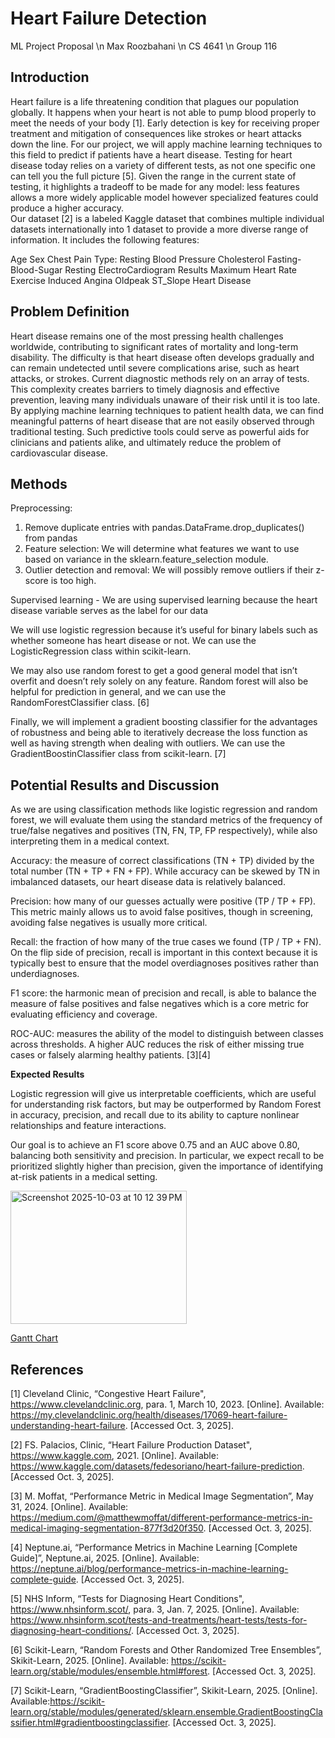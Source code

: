 # Heart Failure Detection

ML Project Proposal \n
Max Roozbahani \n
CS 4641 \n
Group 116

## Introduction

  Heart failure is a life threatening condition that plagues our population globally. It happens when your heart is not able to pump blood properly to meet the needs of your body [1]. Early detection is key for receiving proper treatment and mitigation of consequences like strokes or heart attacks down the line. For our project, we will apply machine learning techniques to this field to predict if patients have a heart disease. Testing for heart disease today relies on a variety of different tests, as not one specific one can tell you the full picture [5]. Given the range in the current state of testing, it highlights a tradeoff to be made for any model: less features allows a more widely applicable model however specialized features could produce a higher accuracy.  
  Our dataset [2] is a labeled Kaggle dataset that combines multiple individual datasets internationally into 1 dataset to provide a more diverse range of information. It includes the following features:

Age 
Sex
Chest Pain Type:
Resting Blood Pressure
Cholesterol
Fasting-Blood-Sugar
Resting ElectroCardiogram Results
Maximum Heart Rate
Exercise Induced Angina
Oldpeak
ST_Slope
Heart Disease

## Problem Definition

Heart disease remains one of the most pressing health challenges worldwide, contributing to significant rates of mortality and long-term disability. The difficulty is that heart disease often develops gradually and can remain undetected until severe complications arise, such as heart attacks, or strokes. Current diagnostic methods rely on an array of tests. This complexity creates barriers to timely diagnosis and effective prevention, leaving many individuals unaware of their risk until it is too late.
By applying machine learning techniques to patient health data, we can find meaningful patterns of heart disease that are not easily observed through traditional testing. Such predictive tools could serve as powerful aids for clinicians and patients alike, and ultimately reduce the problem of cardiovascular disease.

## Methods

Preprocessing:
  1. Remove duplicate entries with pandas.DataFrame.drop_duplicates() from pandas
  2. Feature selection: We will determine what features we want to use based on variance in the sklearn.feature_selection module.
  3. Outlier detection and removal: We will possibly remove outliers if their z-score is too high.

Supervised learning - We are using supervised learning because the heart disease variable serves as the label for our data

We will use logistic regression because it’s useful for binary labels such as whether someone has heart disease or not. We can use the LogisticRegression class within scikit-learn.

We may also use random forest to get a good general model that isn’t overfit and doesn’t rely solely on any feature. Random forest will also be helpful for prediction in general, and we can use the RandomForestClassifier class. [6]

Finally, we will implement a gradient boosting classifier for the advantages of robustness and being able to iteratively decrease the loss function as well as having strength when dealing with outliers. We can use the GradientBoostinClassifier class from scikit-learn. [7]


## Potential Results and Discussion

As we are using classification methods like logistic regression and random forest, we will evaluate them using the standard metrics of the frequency of true/false negatives and positives (TN, FN, TP, FP respectively), while also interpreting them in a medical context.

Accuracy: the measure of correct classifications (TN + TP) divided by the total number (TN + TP + FN + FP). While accuracy can be skewed by TN in imbalanced datasets, our heart disease data is relatively balanced.

Precision: how many of our guesses actually were positive (TP / TP + FP). This metric mainly allows us to avoid false positives, though in screening, avoiding false negatives is usually more critical.

Recall: the fraction of how many of the true cases we found (TP / TP + FN). On the flip side of precision, recall is important in this context because it is typically best to ensure that the model overdiagnoses positives rather than underdiagnoses. 

F1 score: the harmonic mean of precision and recall, is able to balance the measure of false positives and false negatives which is a core metric for evaluating efficiency and coverage.

ROC-AUC: measures the ability of the model to distinguish between classes across thresholds. A higher AUC reduces the risk of either missing true cases or falsely alarming healthy patients. [3][4]



**Expected Results**

Logistic regression will give us interpretable coefficients, which are useful for understanding risk factors, but may be outperformed by Random Forest in accuracy, precision, and recall due to its ability to capture nonlinear relationships and feature interactions.

Our goal is to achieve an F1 score above 0.75 and an AUC above 0.80, balancing both sensitivity and precision. In particular, we expect recall to be prioritized slightly higher than precision, given the importance of identifying at-risk patients in a medical setting.


<img width="282" height="213" alt="Screenshot 2025-10-03 at 10 12 39 PM" src="https://github.com/user-attachments/assets/b5d9a990-da51-43ed-b1ef-f702c7f3f2d2" />

[Gantt Chart](https://docs.google.com/spreadsheets/d/12L8_VrgD5vhyxSndnmP3nrqRqYoYeFIWrzhPhH9Uay8/edit?usp=sharing)


## References



[1] Cleveland Clinic, “Congestive Heart Failure", https://www.clevelandclinic.org, para. 1, March 10, 2023. [Online]. Available: https://my.clevelandclinic.org/health/diseases/17069-heart-failure-understanding-heart-failure. [Accessed Oct. 3, 2025]. 

[2] FS. Palacios, Clinic, “Heart Failure Production Dataset", https://www.kaggle.com, 2021. [Online]. Available: https://www.kaggle.com/datasets/fedesoriano/heart-failure-prediction. [Accessed Oct. 3, 2025]. 

[3] M. Moffat, “Performance Metric in Medical Image Segmentation”, May 31, 2024. [Online]. Available: https://medium.com/@matthewmoffat/different-performance-metrics-in-medical-imaging-segmentation-877f3d20f350. [Accessed Oct. 3, 2025].

[4] Neptune.ai, “Performance Metrics in Machine Learning [Complete Guide]”, Neptune.ai, 2025. [Online]. Available: https://neptune.ai/blog/performance-metrics-in-machine-learning-complete-guide. [Accessed Oct. 3, 2025]. 

[5] NHS Inform, “Tests for Diagnosing Heart Conditions", https://www.nhsinform.scot/, para. 3, Jan. 7, 2025. [Online]. Available: https://www.nhsinform.scot/tests-and-treatments/heart-tests/tests-for-diagnosing-heart-conditions/. [Accessed Oct. 3, 2025]. 

[6] Scikit-Learn, “Random Forests and Other Randomized Tree Ensembles”, Skikit-Learn, 2025. [Online]. Available: https://scikit-learn.org/stable/modules/ensemble.html#forest. [Accessed Oct. 3, 2025]. 

[7] Scikit-Learn, “GradientBoostingClassifier”, Skikit-Learn, 2025. [Online]. Available:https://scikit-learn.org/stable/modules/generated/sklearn.ensemble.GradientBoostingClassifier.html#gradientboostingclassifier. [Accessed Oct. 3, 2025]. 



